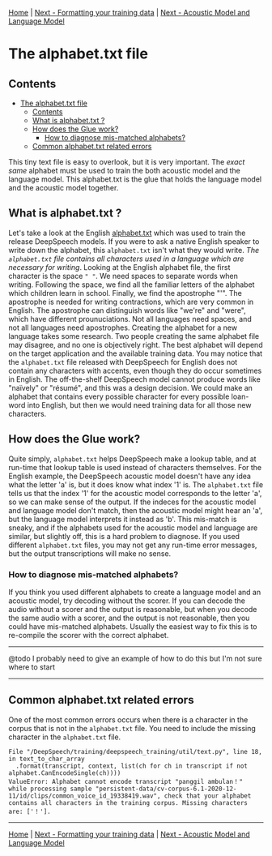 [Home](README.md) | [Next - Formatting your training data](DATA_FORMATTING.md) | [Next - Acoustic Model and Language Model](AM_vs_LM.md)

# The alphabet.txt file

## Contents

- [The alphabet.txt file](#the-alphabettxt-file)
  * [Contents](#contents)
  * [What is alphabet.txt ?](#what-is-alphabettxt--)
  * [How does the Glue work?](#how-does-the-glue-work-)
    + [How to diagnose mis-matched alphabets?](#how-to-diagnose-mis-matched-alphabets-)
  * [Common alphabet.txt related errors](#common-alphabettxt-related-errors)

This tiny text file is easy to overlook, but it is very important. The *exact same* alphabet must be used to train the both acoustic model and the language model. This alphabet.txt is the glue that holds the language model and the acoustic model together.

## What is alphabet.txt ?

Let's take a look at the English [alphabet.txt](https://github.com/mozilla/DeepSpeech/blob/master/data/alphabet.txt) which was used to train the release DeepSpeech models. If you were to ask a native English speaker to write down the alphabet, this `alphabet.txt` isn't what they would write. *The `alphabet.txt` file contains all characters used in a language which are necessary for writing*. Looking at the English alphabet file, the first character is the space `" "`. We need spaces to separate words when writing. Following the space, we find all the familiar letters of the alphabet which children learn in school. Finally, we find the apostrophe "'". The apostrophe is needed for writing contractions, which are very common in English. The apostrophe can distinguish words like "we're" and "were", which have different prounuciations. Not all languages need spaces, and not all languages need apostrophes. Creating the alphabet for a new language takes some research. Two people creating the same alphabet file may disagree, and no one is objectively right. The best alphabet will depend on the target application and the available training data. You may notice that the `alphabet.txt` file released with DeepSpeech for English does not contain any characters with accents, even though they do occur sometimes in English. The off-the-shelf DeepSpeech model cannot produce words like "naïvely" or "résumé", and this was a design decision. We could make an alphabet that contains every possible character for every possible loan-word into English, but then we would need training data for all those new characters.

## How does the Glue work?

Quite simply, `alphabet.txt` helps DeepSpeech make a lookup table, and at run-time that lookup table is used instead of characters themselves. For the English example, the DeepSpeech acoustic model doesn't have any idea what the letter 'a' is, but it does know what index '1' is. The `alphabet.txt` file tells us that the index '1' for the acoustic model corresponds to the letter 'a', so we can make sense of the output. If the indeces for the acoustic model and language model don't match, then the acoustic model might hear an 'a', but the language model interprets it instead as 'b'. This mis-match is sneaky, and if the alphabets used for the acoustic model and language are similar, but slightly off, this is a hard problem to diagnose. If you used different `alphabet.txt` files, you may not get any run-time error messages, but the output transcriptions will make no sense.

### How to diagnose mis-matched alphabets?

If you think you used different alphabets to create a language model and an acoustic model, try decoding without the scorer. If you can decode the audio without a scorer and the output is reasonable, but when you decode the same audio with a scorer, and the output is not reasonable, then you could have mis-matched alphabets. Usually the easiest way to fix this is to re-compile the scorer with the correct alphabet.

---

@todo I probably need to give an example of how to do this but I'm not sure where to start

---


## Common alphabet.txt related errors

One of the most common errors occurs when there is a character in the corpus that is not in the `alphabet.txt` file. You need to include the missing character in the `alphabet.txt` file.

```
File "/DeepSpeech/training/deepspeech_training/util/text.py", line 18, in text_to_char_array
  .format(transcript, context, list(ch for ch in transcript if not alphabet.CanEncodeSingle(ch))))
ValueError: Alphabet cannot encode transcript "panggil ambulan！" while processing sample "persistent-data/cv-corpus-6.1-2020-12-11/id/clips/common_voice_id_19338419.wav", check that your alphabet contains all characters in the training corpus. Missing characters are: ['！'].
```

---

[Home](README.md) | [Next - Formatting your training data](DATA_FORMATTING.md) | [Next - Acoustic Model and Language Model](AM_vs_LM.md)
